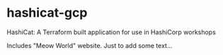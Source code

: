 # hashicat-gcp
HashiCat: A Terraform built application for use in HashiCorp workshops

Includes "Meow World" website.
Just to add some text...